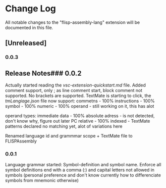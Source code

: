 # Change Log

All notable changes to the "flisp-assembly-lang" extension will be documented in this file.

## [Unreleased]
### 0.0.3

## Release Notes### 0.0.2 
Actually started reading the *vsc-extension-quickstart.md* file. 
Added comment support, only ; as line comment start, block comment not supported.
No brackets are supported. 
TextMate is starting to click, the *tmLangiage.json* file now support: 
commetns - 100%
instructions - 100%
symbol - 100%
numeric - 100%
operand - still working on it, this has alot

operand types: 
immediate data - 100%
absolute adress - is  not detected, don't know why, figure out later
PC relative - 100%
indexed - TextMate patterns declared no matching yet, alot of variations here


Renamed language id and grammmar scope + TextMate file to FLISPAssembly


### 0.0.1
Language grammar started:
Symbol-definition and symbol name. 
Enforce all symbol definitions end with a comma (:) and capital letters not allowed in symbols (personal preference and don't know currently how to differenciate symbols from mnemonic otherwise) 

